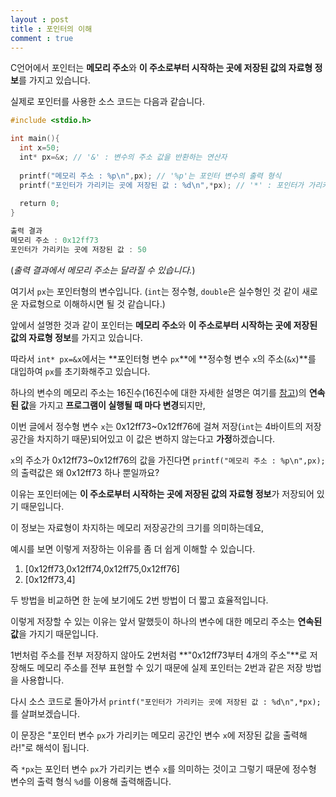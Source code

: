 ```yaml
---
layout : post
title : 포인터의 이해
comment : true
---
```


C언어에서 포인터는 **메모리 주소**와 **이 주소로부터 시작하는 곳에 저장된 값의 자료형 정보**를 가지고 있습니다.

실제로 포인터를 사용한 소스 코드는 다음과 같습니다.

```c
#include <stdio.h>

int main(){
  int x=50;
  int* px=&x; // '&' : 변수의 주소 값을 반환하는 연산자
  
  printf("메모리 주소 : %p\n",px); // '%p'는 포인터 변수의 출력 형식
  printf("포인터가 가리키는 곳에 저장된 값 : %d\n",*px); // '*' : 포인터가 가리키는 메모리를 참조하는 연산자
  
  return 0;
}
```
```c
출력 결과
메모리 주소 : 0x12ff73
포인터가 가리키는 곳에 저장된 값 : 50
```

(*출력 결과에서 메모리 주소는 달라질 수 있습니다.*)

여기서 `px`는 포인터형의 변수입니다. (`int`는 정수형, `double`은 실수형인 것 같이 새로운 자료형으로 이해하시면 될 것 같습니다.)

앞에서 설명한 것과 같이 포인터는 **메모리 주소**와 **이 주소로부터 시작하는 곳에 저장된 값의 자료형 정보**를 가지고 있습니다.

따라서 `int* px=&x`에서는 **포인터형 변수 `px`**에 **정수형 변수 `x`의 주소(`&x`)**를 대입하여 `px`를 초기화해주고 있습니다.

하나의 변수의 메모리 주소는 16진수(16진수에 대한 자세한 설명은 여기를 [참고](https://ko.wikipedia.org/wiki/%EC%8B%AD%EC%9C%A1%EC%A7%84%EB%B2%95))의 **연속된 값**을 가지고 **프로그램이 실행될 때 마다 변경**되지만,

이번 글에서 정수형 변수 `x`는 0x12ff73~0x12ff76에 걸쳐 저장(`int`는 4바이트의 저장공간을 차지하기 때문)되어있고 이 값은 변하지 않는다고 **가정**하겠습니다.

`x`의 주소가 0x12ff73~0x12ff76의 값을 가진다면 `printf("메모리 주소 : %p\n",px);`의 출력값은 왜 0x12ff73 하나 뿐일까요?

이유는 포인터에는 **이 주소로부터 시작하는 곳에 저장된 값의 자료형 정보**가 저장되어 있기 때문입니다.

이 정보는 자료형이 차지하는 메모리 저장공간의 크기를 의미하는데요,

예시를 보면 이렇게 저장하는 이유를 좀 더 쉽게 이해할 수 있습니다.

1. [0x12ff73,0x12ff74,0x12ff75,0x12ff76]
1. [0x12ff73,4]

두 방법을 비교하면 한 눈에 보기에도 2번 방법이 더 짧고 효율적입니다.

이렇게 저장할 수 있는 이유는 앞서 말했듯이 하나의 변수에 대한 메모리 주소는 **연속된 값**을 가지기 때문입니다.

1번처럼 주소를 전부 저장하지 않아도 2번처럼 **"0x12ff73부터 4개의 주소"**로 저장해도 메모리 주소를 전부 표현할 수 있기 때문에 실제 포인터는 2번과 같은 저장 방법을 사용합니다.

다시 소스 코드로 돌아가서 ``printf("포인터가 가리키는 곳에 저장된 값 : %d\n",*px);``를 살펴보겠습니다.

이 문장은 "포인터 변수 `px`가 가리키는 메모리 공간인 변수 `x`에 저장된 값을 출력해라!"로 해석이 됩니다.

즉 `*px`는 포인터 변수 `px`가 가리키는 변수 `x`를 의미하는 것이고 그렇기 때문에 정수형 변수의 출력 형식 `%d`를 이용해 출력해줍니다.
